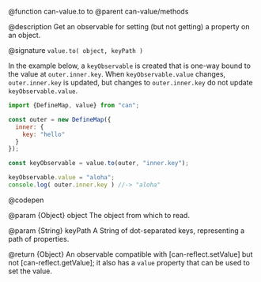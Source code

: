 @function can-value.to to
@parent can-value/methods

@description Get an observable for setting (but not getting) a property on an object.

@signature `value.to( object, keyPath )`

  In the example below, a `keyObservable` is created that is one-way bound to the
  value at `outer.inner.key`. When `keyObservable.value` changes,
  `outer.inner.key` is updated, but changes to `outer.inner.key` do not update
  `keyObservable.value`.

  ```js
  import {DefineMap, value} from "can";

  const outer = new DefineMap({
    inner: {
      key: "hello"
    }
  });

  const keyObservable = value.to(outer, "inner.key");

  keyObservable.value = "aloha";
  console.log( outer.inner.key ) //-> "aloha"

  ```
  @codepen

  @param {Object} object The object from which to read.

  @param {String} keyPath A String of dot-separated keys, representing a path of properties.

  @return {Object} An observable compatible with [can-reflect.setValue]
  but not [can-reflect.getValue]; it also has a `value` property that
  can be used to set the value.
